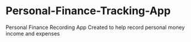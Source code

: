 # Personal-Finance-Tracking-App
Personal Finance Recording App Created to help record personal money income and expenses
